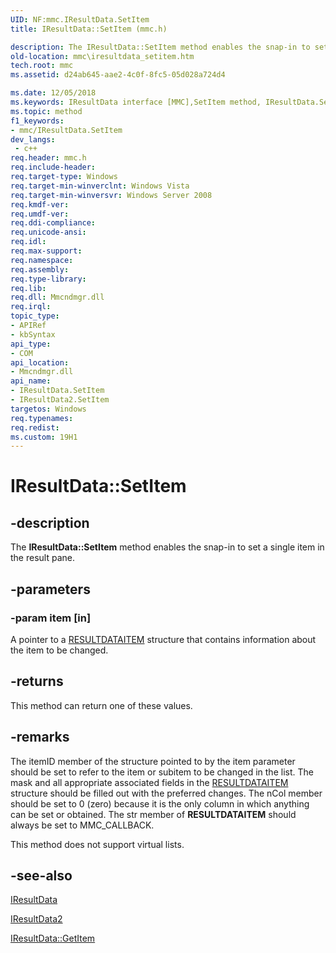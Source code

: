 ```yaml
---
UID: NF:mmc.IResultData.SetItem
title: IResultData::SetItem (mmc.h)

description: The IResultData::SetItem method enables the snap-in to set a single item in the result pane.
old-location: mmc\iresultdata_setitem.htm
tech.root: mmc
ms.assetid: d24ab645-aae2-4c0f-8fc5-05d028a724d4

ms.date: 12/05/2018
ms.keywords: IResultData interface [MMC],SetItem method, IResultData.SetItem, IResultData2 interface [MMC],SetItem method, IResultData2::SetItem, IResultData::SetItem, SetItem, SetItem method [MMC], SetItem method [MMC],IResultData interface, SetItem method [MMC],IResultData2 interface, _slate_iresultdata_setitem, mmc.iresultdata_setitem, mmc/IResultData2::SetItem, mmc/IResultData::SetItem
ms.topic: method
f1_keywords:
- mmc/IResultData.SetItem
dev_langs:
 - c++
req.header: mmc.h
req.include-header: 
req.target-type: Windows
req.target-min-winverclnt: Windows Vista
req.target-min-winversvr: Windows Server 2008
req.kmdf-ver: 
req.umdf-ver: 
req.ddi-compliance: 
req.unicode-ansi: 
req.idl: 
req.max-support: 
req.namespace: 
req.assembly: 
req.type-library: 
req.lib: 
req.dll: Mmcndmgr.dll
req.irql: 
topic_type:
- APIRef
- kbSyntax
api_type:
- COM
api_location:
- Mmcndmgr.dll
api_name:
- IResultData.SetItem
- IResultData2.SetItem
targetos: Windows
req.typenames: 
req.redist: 
ms.custom: 19H1
---
```


# IResultData::SetItem


## -description


The <b>IResultData::SetItem</b> method enables the snap-in to set a single item in the result pane.


## -parameters




### -param item [in]

A pointer to a 
<a href="https://docs.microsoft.com/windows/desktop/api/mmc/ns-mmc-resultdataitem">RESULTDATAITEM</a> structure that contains information about the item to be changed.


## -returns



This method can return one of these values.




## -remarks



The itemID member of the structure pointed to by the item parameter should be set to refer to the item or subitem to be changed in the list. The mask and all appropriate associated fields in the 
<a href="https://docs.microsoft.com/windows/desktop/api/mmc/ns-mmc-resultdataitem">RESULTDATAITEM</a> structure should be filled out with the preferred changes. The nCol member should be set to 0 (zero) because it is the only column in which anything can be set or obtained. The str member of 
<b>RESULTDATAITEM</b> should always be set to MMC_CALLBACK.

This method does not support virtual lists.




## -see-also




<a href="https://docs.microsoft.com/windows/desktop/api/mmc/nn-mmc-iresultdata">IResultData</a>



<a href="https://docs.microsoft.com/windows/desktop/api/mmc/nn-mmc-iresultdata2">IResultData2</a>



<a href="https://docs.microsoft.com/windows/desktop/api/mmc/nf-mmc-iresultdata-getitem">IResultData::GetItem</a>
 

 


